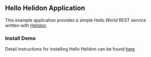 
## Hello Helidon Application

This example application provides a simple *Hello World* REST service written with [Helidon](https://helidon.io).

### Install Demo

Detail instructions for installing Hello Helidon can be found [here](https://github.com/verrazzano/verrazzano/blob/master/examples/hello-helidon/README.md)
